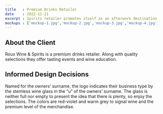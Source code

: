 ```yaml
---
title   : Premium Drinks Retailer
date    : 2022-11-21
excerpt : Spirits retailer promotes itself as an afterwork destination for the professional crowd.
mockups : ['mockup-1.jpg','mockup-2.jpg','mockup-3.jpg','mockup-4.jpg'] 
---
```


## About the Client

Roux Wine & Spirits is a premium drinks retailer. Along with quality selections they offer tasting events and wine education.

## Informed Design Decisions

Named for the owners’ surname, the logo indicates their business type by the stemless wine glass in the “u” of the owners’ surname. The glass is neither full nor empty to present the idea that there is plenty, so enjoy the selections. The colors are red-violet and warm grey to signal wine and the premium level of the merchandise.

